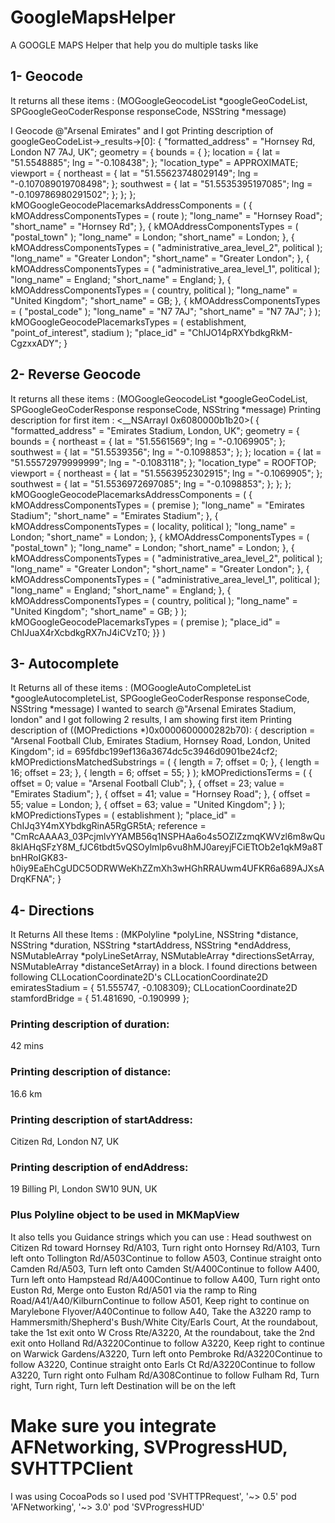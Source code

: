 # GoogleMapsHelper

A GOOGLE MAPS Helper that help you do multiple tasks like

## 1- Geocode
It returns all these items : (MOGoogleGeocodeList *googleGeoCodeList, SPGoogleGeoCoderResponse responseCode, NSString *message) 

I Geocode @"Arsenal Emirates" and I got
Printing description of googleGeoCodeList->_results->[0]:
{
    "formatted_address" = "Hornsey Rd, London N7 7AJ, UK";
    geometry =     {
        bounds =         {
        };
        location =         {
            lat = "51.5548885";
            lng = "-0.108438";
        };
        "location_type" = APPROXIMATE;
        viewport =         {
            northeast =             {
                lat = "51.55623748029149";
                lng = "-0.107089019708498";
            };
            southwest =             {
                lat = "51.5535395197085";
                lng = "-0.109786980291502";
            };
        };
    };
    kMOGoogleGeocodePlacemarksAddressComponents =     (
                {
            kMOAddressComponentsTypes =             (
                route
            );
            "long_name" = "Hornsey Road";
            "short_name" = "Hornsey Rd";
        },
                {
            kMOAddressComponentsTypes =             (
                "postal_town"
            );
            "long_name" = London;
            "short_name" = London;
        },
                {
            kMOAddressComponentsTypes =             (
                "administrative_area_level_2",
                political
            );
            "long_name" = "Greater London";
            "short_name" = "Greater London";
        },
                {
            kMOAddressComponentsTypes =             (
                "administrative_area_level_1",
                political
            );
            "long_name" = England;
            "short_name" = England;
        },
                {
            kMOAddressComponentsTypes =             (
                country,
                political
            );
            "long_name" = "United Kingdom";
            "short_name" = GB;
        },
                {
            kMOAddressComponentsTypes =             (
                "postal_code"
            );
            "long_name" = "N7 7AJ";
            "short_name" = "N7 7AJ";
        }
    );
    kMOGoogleGeocodePlacemarksTypes =     (
        establishment,
        "point_of_interest",
        stadium
    );
    "place_id" = "ChIJO14pRXYbdkgRkM-CgzxxADY";
}


## 2- Reverse Geocode
It returns all these items : (MOGoogleGeocodeList *googleGeoCodeList, SPGoogleGeoCoderResponse responseCode, NSString *message)
Printing description for first item : 
<__NSArrayI 0x6080000b1b20>(
{
    "formatted_address" = "Emirates Stadium, London, UK";
    geometry =     {
        bounds =         {
            northeast =             {
                lat = "51.5561569";
                lng = "-0.1069905";
            };
            southwest =             {
                lat = "51.5539356";
                lng = "-0.1098853";
            };
        };
        location =         {
            lat = "51.55572979999999";
            lng = "-0.1083118";
        };
        "location_type" = ROOFTOP;
        viewport =         {
            northeast =             {
                lat = "51.5563952302915";
                lng = "-0.1069905";
            };
            southwest =             {
                lat = "51.5536972697085";
                lng = "-0.1098853";
            };
        };
    };
    kMOGoogleGeocodePlacemarksAddressComponents =     (
                {
            kMOAddressComponentsTypes =             (
                premise
            );
            "long_name" = "Emirates Stadium";
            "short_name" = "Emirates Stadium";
        },
                {
            kMOAddressComponentsTypes =             (
                locality,
                political
            );
            "long_name" = London;
            "short_name" = London;
        },
                {
            kMOAddressComponentsTypes =             (
                "postal_town"
            );
            "long_name" = London;
            "short_name" = London;
        },
                {
            kMOAddressComponentsTypes =             (
                "administrative_area_level_2",
                political
            );
            "long_name" = "Greater London";
            "short_name" = "Greater London";
        },
                {
            kMOAddressComponentsTypes =             (
                "administrative_area_level_1",
                political
            );
            "long_name" = England;
            "short_name" = England;
        },
                {
            kMOAddressComponentsTypes =             (
                country,
                political
            );
            "long_name" = "United Kingdom";
            "short_name" = GB;
        }
    );
    kMOGoogleGeocodePlacemarksTypes =     (
        premise
    );
    "place_id" = ChIJuaX4rXcbdkgRX7nJ4iCVzT0;
}}
)


## 3- Autocomplete
It Returns all of these items : (MOGoogleAutoCompleteList *googleAutocompleteList, SPGoogleGeoCoderResponse responseCode, NSString *message)
I wanted to search @"Arsenal Emirates Stadium, london"  and I got following 2 results, I am showing first item
Printing description of ((MOPredictions *)0x0000600000282b70):
{
    description = "Arsenal Football Club, Emirates Stadium, Hornsey Road, London, United Kingdom";
    id = 695fdbc199ef136a3674dc5c3946d0901be24cf2;
    kMOPredictionsMatchedSubstrings =     (
                {
            length = 7;
            offset = 0;
        },
                {
            length = 16;
            offset = 23;
        },
                {
            length = 6;
            offset = 55;
        }
    );
    kMOPredictionsTerms =     (
                {
            offset = 0;
            value = "Arsenal Football Club";
        },
                {
            offset = 23;
            value = "Emirates Stadium";
        },
                {
            offset = 41;
            value = "Hornsey Road";
        },
                {
            offset = 55;
            value = London;
        },
                {
            offset = 63;
            value = "United Kingdom";
        }
    );
    kMOPredictionsTypes =     (
        establishment
    );
    "place_id" = ChIJq3Y4mXYbdkgRinA5RgGR5tA;
    reference = "CmRcAAAA3_03PcjmlvYYAMB56q1NSPHAa6o4s5OZlZzmqKWVzl6m8wQu8kIAHqSFzY8M_fJC6tbdt5vQSOylmlp6vu8hMJ0areyjFCiETtOb2e1qkM9a8TbnHRoIGK83-h0iy9EaEhCgUDC5ODRWWeKhZZmXh3wHGhRRAUwm4UFKR6a689AJXsADrqKFNA";
}

## 4- Directions 
It Returns All these Items : (MKPolyline *polyLine, NSString *distance, NSString *duration, NSString *startAddress, NSString *endAddress, NSMutableArray *polyLineSetArray, NSMutableArray *directionsSetArray, NSMutableArray *distanceSetArray) in a block.
I found directions between following CLLocationCoordinate2D's
CLLocationCoordinate2D emiratesStadium = { 51.555747, -0.108309};
CLLocationCoordinate2D stamfordBridge = { 51.481690, -0.190999 };

### Printing description of duration:
42 mins
### Printing description of distance:
16.6 km
### Printing description of startAddress:
Citizen Rd, London N7, UK
### Printing description of endAddress:
19 Billing Pl, London SW10 9UN, UK
### Plus Polyline object to be used in MKMapView
It also tells you Guidance strings which you can use :
Head southwest on Citizen Rd toward Hornsey Rd/A103,
Turn right onto Hornsey Rd/A103,
Turn left onto Tollington Rd/A503Continue to follow A503,
Continue straight onto Camden Rd/A503,
Turn left onto Camden St/A400Continue to follow A400,
Turn left onto Hampstead Rd/A400Continue to follow A400,
Turn right onto Euston Rd,
Merge onto Euston Rd/A501 via the ramp to Ring Road/A41/A40/KilburnContinue to follow A501,
Keep right to continue on Marylebone Flyover/A40Continue to follow A40,
Take the A3220 ramp to Hammersmith/Shepherd's Bush/White City/Earls Court,
At the roundabout, take the 1st exit onto W Cross Rte/A3220,
At the roundabout, take the 2nd exit onto Holland Rd/A3220Continue to follow A3220,
Keep right to continue on Warwick Gardens/A3220,
Turn left onto Pembroke Rd/A3220Continue to follow A3220,
Continue straight onto Earls Ct Rd/A3220Continue to follow A3220,
Turn right onto Fulham Rd/A308Continue to follow Fulham Rd,
Turn right,
Turn right,
Turn left
Destination will be on the left

# Make sure you integrate AFNetworking, SVProgressHUD, SVHTTPClient
I was using CocoaPods so I used
pod 'SVHTTPRequest', '~> 0.5'
pod 'AFNetworking', '~> 3.0'
pod 'SVProgressHUD'
